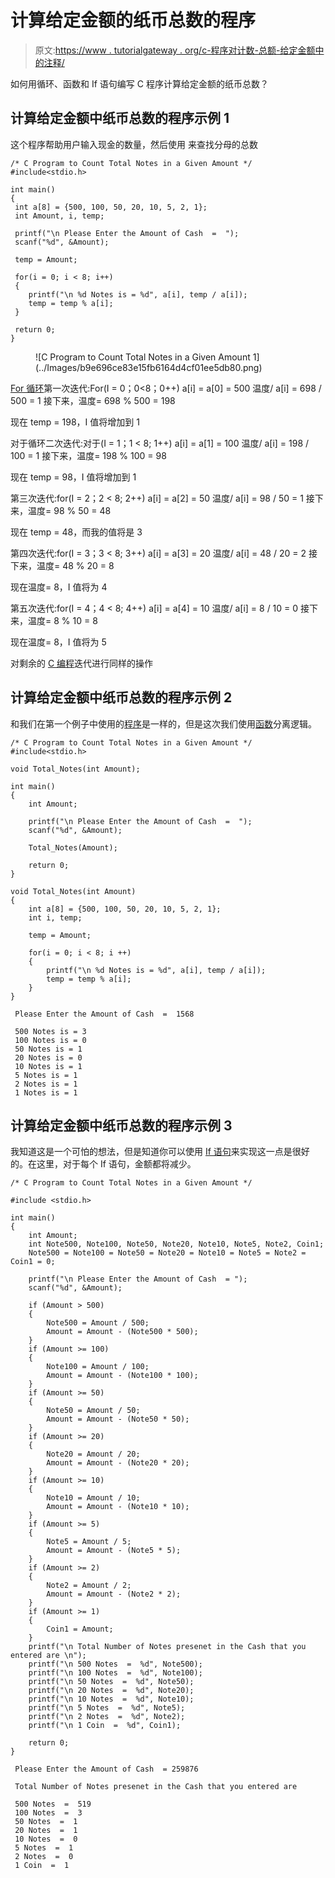 # 计算给定金额的纸币总数的程序

> 原文:[https://www . tutorialgateway . org/c-程序对计数-总额-给定金额中的注释/](https://www.tutorialgateway.org/c-program-to-count-total-notes-in-a-given-amount/)

如何用循环、函数和 If 语句编写 C 程序计算给定金额的纸币总数？

## 计算给定金额中纸币总数的程序示例 1

这个程序帮助用户输入现金的数量，然后使用 来查找分母的总数

```
/* C Program to Count Total Notes in a Given Amount */
#include<stdio.h>

int main()
{
 int a[8] = {500, 100, 50, 20, 10, 5, 2, 1};
 int Amount, i, temp;

 printf("\n Please Enter the Amount of Cash  =  ");
 scanf("%d", &Amount);

 temp = Amount;

 for(i = 0; i < 8; i++)
 {
 	printf("\n %d Notes is = %d", a[i], temp / a[i]);
 	temp = temp % a[i];
 }

 return 0;
}
```

<figure class="wp-block-image">![C Program to Count Total Notes in a Given Amount 1](../Images/b9e696ce83e15fb6164d4cf01ee5db80.png)</figure>

[For 循环](https://www.tutorialgateway.org/for-loop-in-c-programming/)第一次迭代:For(I = 0；0<8；0++)
a[i] = a[0] = 500
温度/ a[i] = 698 / 500 = 1
接下来，温度= 698 % 500 = 198

现在 temp = 198，I 值将增加到 1

对于循环二次迭代:对于(I = 1；1 < 8; 1++)
a[i] = a[1] = 100
温度/ a[i] = 198 / 100 = 1
接下来，温度= 198 % 100 = 98

现在 temp = 98，I 值将增加到 1

第三次迭代:for(I = 2；2 < 8; 2++)
a[i] = a[2] = 50
温度/ a[i] = 98 / 50 = 1
接下来，温度= 98 % 50 = 48

现在 temp = 48，而我的值将是 3

第四次迭代:for(I = 3；3 < 8; 3++)
a[i] = a[3] = 20
温度/ a[i] = 48 / 20 = 2
接下来，温度= 48 % 20 = 8

现在温度= 8，I 值将为 4

第五次迭代:for(I = 4；4 < 8; 4++)
a[i] = a[4] = 10
温度/ a[i] = 8 / 10 = 0
接下来，温度= 8 % 10 = 8

现在温度= 8，I 值将为 5

对剩余的 [C 编程](https://www.tutorialgateway.org/c-programming/)迭代进行同样的操作

## 计算给定金额中纸币总数的程序示例 2

和我们在第一个例子中使用的[程序](https://www.tutorialgateway.org/c-programming-examples/)是一样的，但是这次我们使用[函数](https://www.tutorialgateway.org/functions-in-c/)分离逻辑。

```
/* C Program to Count Total Notes in a Given Amount */
#include<stdio.h>

void Total_Notes(int Amount);

int main()
{
 	int Amount;

 	printf("\n Please Enter the Amount of Cash  =  ");
 	scanf("%d", &Amount);

	Total_Notes(Amount);

 	return 0;
}

void Total_Notes(int Amount)
{
	int a[8] = {500, 100, 50, 20, 10, 5, 2, 1};
	int i, temp;

	temp = Amount;

 	for(i = 0; i < 8; i ++)
 	{
 		printf("\n %d Notes is = %d", a[i], temp / a[i]);
 		temp = temp % a[i];
 	}
}
```

```
 Please Enter the Amount of Cash  =  1568

 500 Notes is = 3
 100 Notes is = 0
 50 Notes is = 1
 20 Notes is = 0
 10 Notes is = 1
 5 Notes is = 1
 2 Notes is = 1
 1 Notes is = 1
```

## 计算给定金额中纸币总数的程序示例 3

我知道这是一个可怕的想法，但是知道你可以使用 [If 语句](https://www.tutorialgateway.org/if-statement-in-c/)来实现这一点是很好的。在这里，对于每个 If 语句，金额都将减少。

```
/* C Program to Count Total Notes in a Given Amount */

#include <stdio.h>

int main()
{
	int Amount;
	int Note500, Note100, Note50, Note20, Note10, Note5, Note2, Coin1;
	Note500 = Note100 = Note50 = Note20 = Note10 = Note5 = Note2 = Coin1 = 0;

	printf("\n Please Enter the Amount of Cash  = ");
  	scanf("%d", &Amount);

  	if (Amount > 500)
  	{
  		Note500 = Amount / 500;
  		Amount = Amount - (Note500 * 500);	
  	} 
  	if (Amount >= 100)
  	{
  		Note100 = Amount / 100;
  		Amount = Amount - (Note100 * 100);	
  	}
  	if (Amount >= 50)
  	{
  		Note50 = Amount / 50;
  		Amount = Amount - (Note50 * 50);	
  	}
  	if (Amount >= 20)
  	{
  		Note20 = Amount / 20;
  		Amount = Amount - (Note20 * 20); 	
  	}
	if (Amount >= 10)
  	{
  		Note10 = Amount / 10;
  		Amount = Amount - (Note10 * 10); 	
  	} 
  	if (Amount >= 5)
  	{
  		Note5 = Amount / 5;
  		Amount = Amount - (Note5 * 5); 	
  	}
   	if (Amount >= 2)
  	{
  		Note2 = Amount / 2;
  		Amount = Amount - (Note2 * 2); 	
  	} 	 	      	
  	if (Amount >= 1)
  	{
	   	Coin1 = Amount;
	}
	printf("\n Total Number of Notes presenet in the Cash that you entered are \n");
	printf("\n 500 Notes  =  %d", Note500); 
	printf("\n 100 Notes  =  %d", Note100); 
	printf("\n 50 Notes  =  %d", Note50); 
	printf("\n 20 Notes  =  %d", Note20); 
	printf("\n 10 Notes  =  %d", Note10); 
	printf("\n 5 Notes  =  %d", Note5); 
	printf("\n 2 Notes  =  %d", Note2); 
	printf("\n 1 Coin  =  %d", Coin1); 

  	return 0;
}
```

```
 Please Enter the Amount of Cash  = 259876

 Total Number of Notes presenet in the Cash that you entered are 

 500 Notes  =  519
 100 Notes  =  3
 50 Notes  =  1
 20 Notes  =  1
 10 Notes  =  0
 5 Notes  =  1
 2 Notes  =  0
 1 Coin  =  1
```